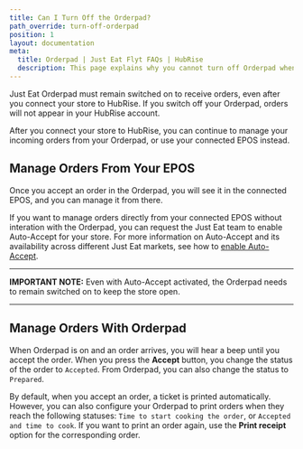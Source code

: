 ```yaml
---
title: Can I Turn Off the Orderpad?
path_override: turn-off-orderpad
position: 1
layout: documentation
meta:
  title: Orderpad | Just Eat Flyt FAQs | HubRise
  description: This page explains why you cannot turn off Orderpad when connecting your store to HubRise with Just Eat Flyt Bridge.
---
```


Just Eat Orderpad must remain switched on to receive orders, even after you connect your store to HubRise. If you switch off your Orderpad, orders will not appear in your HubRise account.

After you connect your store to HubRise, you can continue to manage your incoming orders from your Orderpad, or use your connected EPOS instead.

## Manage Orders From Your EPOS

Once you accept an order in the Orderpad, you will see it in the connected EPOS, and you can manage it from there.

If you want to manage orders directly from your connected EPOS without interation with the Orderpad, you can request the Just Eat team to enable Auto-Accept for your store. For more information on Auto-Accept and its availability across different Just Eat markets, see how to [enable Auto-Accept](/apps/just-eat-flyt/faqs/auto-accept/).

---

**IMPORTANT NOTE:** Even with Auto-Accept activated, the Orderpad needs to remain switched on to keep the store open.

---

## Manage Orders With Orderpad

When Orderpad is on and an order arrives, you will hear a beep until you accept the order. When you press the **Accept** button, you change the status of the order to `Accepted`. From Orderpad, you can also change the status to `Prepared`.

By default, when you accept an order, a ticket is printed automatically. However, you can also configure your Orderpad to print orders when they reach the following statuses: `Time to start cooking the order`, or `Accepted and time to cook`. If you want to print an order again, use the **Print receipt** option for the corresponding order.

